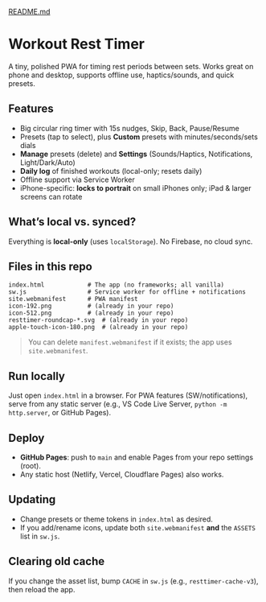 [README.md](https://github.com/user-attachments/files/22184203/README.md)
# Workout Rest Timer

A tiny, polished PWA for timing rest periods between sets. Works great on phone and desktop, supports offline use, haptics/sounds, and quick presets.

## Features
- Big circular ring timer with 15s nudges, Skip, Back, Pause/Resume
- Presets (tap to select), plus **Custom** presets with minutes/seconds/sets dials
- **Manage** presets (delete) and **Settings** (Sounds/Haptics, Notifications, Light/Dark/Auto)
- **Daily log** of finished workouts (local-only; resets daily)
- Offline support via Service Worker
- iPhone-specific: **locks to portrait** on small iPhones only; iPad & larger screens can rotate

## What’s local vs. synced?
Everything is **local-only** (uses `localStorage`). No Firebase, no cloud sync.

## Files in this repo
```
index.html            # The app (no frameworks; all vanilla)
sw.js                 # Service worker for offline + notifications
site.webmanifest      # PWA manifest
icon-192.png          # (already in your repo)
icon-512.png          # (already in your repo)
resttimer-roundcap-*.svg  # (already in your repo)
apple-touch-icon-180.png  # (already in your repo)
```
> You can delete `manifest.webmanifest` if it exists; the app uses `site.webmanifest`.

## Run locally
Just open `index.html` in a browser. For PWA features (SW/notifications), serve from any static server (e.g., VS Code Live Server, `python -m http.server`, or GitHub Pages).

## Deploy
- **GitHub Pages**: push to `main` and enable Pages from your repo settings (root).  
- Any static host (Netlify, Vercel, Cloudflare Pages) also works.

## Updating
- Change presets or theme tokens in `index.html` as desired.
- If you add/rename icons, update both `site.webmanifest` **and** the `ASSETS` list in `sw.js`.

## Clearing old cache
If you change the asset list, bump `CACHE` in `sw.js` (e.g., `resttimer-cache-v3`), then reload the app.
